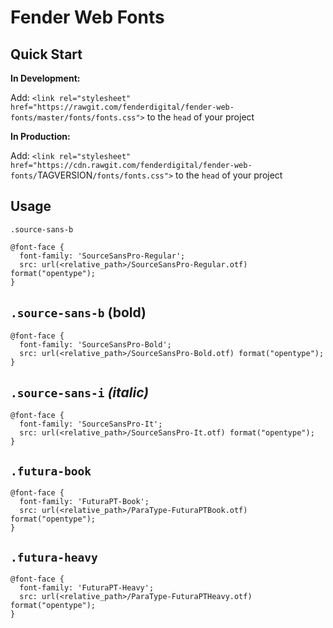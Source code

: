 # Fender Web Fonts

## Quick Start

**In Development:**

Add:
`<link rel="stylesheet" href="https://rawgit.com/fenderdigital/fender-web-fonts/master/fonts/fonts.css">` to the `head` of your project

**In Production:**

Add: `<link rel="stylesheet" href="https://cdn.rawgit.com/fenderdigital/fender-web-fonts/`TAGVERSION`/fonts/fonts.css">` to the `head` of your project

## Usage

`.source-sans-b`

```
@font-face {
  font-family: 'SourceSansPro-Regular';
  src: url(<relative_path>/SourceSansPro-Regular.otf) format("opentype");
}
```

`.source-sans-b` **(bold)**
---
```
@font-face {
  font-family: 'SourceSansPro-Bold';
  src: url(<relative_path>/SourceSansPro-Bold.otf) format("opentype");
}
```

`.source-sans-i` _(italic)_
---
```
@font-face {
  font-family: 'SourceSansPro-It';
  src: url(<relative_path>/SourceSansPro-It.otf) format("opentype");
}
```

`.futura-book`
---
```
@font-face {
  font-family: 'FuturaPT-Book';
  src: url(<relative_path>/ParaType-FuturaPTBook.otf) format("opentype");
}
```

`.futura-heavy`
---
```
@font-face {
  font-family: 'FuturaPT-Heavy';
  src: url(<relative_path>/ParaType-FuturaPTHeavy.otf) format("opentype");
}
```
